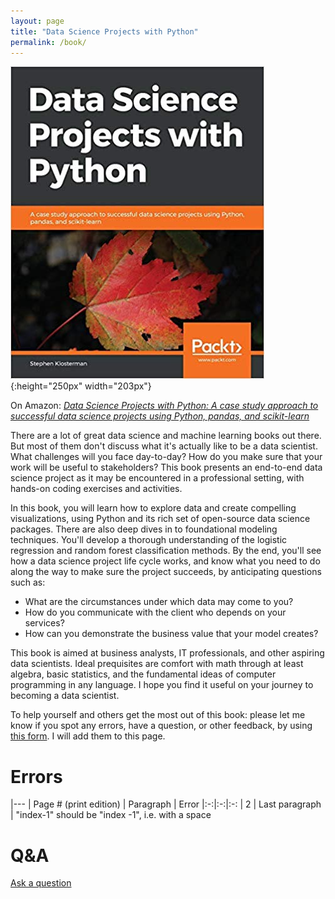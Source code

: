 ```yaml
---
layout: page
title: "Data Science Projects with Python"
permalink: /book/
---
```


![book cover](/images/book_cover.jpg){:height="250px" width="203px"}

On Amazon: _[Data Science Projects with Python: A case study approach to successful data science projects using Python, pandas, and scikit-learn](https://www.amazon.com/Data-Science-Projects-Python-scikit-learn-dp-1838551026/dp/1838551026/)_

There are a lot of great data science and machine learning books out there. But most of them don't discuss what it's actually like to be a data scientist. What challenges will you face day-to-day? How do you make sure that your work will be useful to stakeholders? This book presents an end-to-end data science project as it may be encountered in a professional setting, with hands-on coding exercises and activities.

In this book, you will learn how to explore data and create compelling visualizations, using Python and its rich set of open-source data science packages. There are also deep dives in to foundational modeling techniques. You'll develop a thorough understanding of the logistic regression and random forest classification methods. By the end, you'll see how a data science project life cycle works, and know what you need to do along the way to make sure the project succeeds, by anticipating questions such as:

- What are the circumstances under which data may come to you?
- How do you communicate with the client who depends on your services?
- How can you demonstrate the business value that your model creates?

This book is aimed at business analysts, IT professionals, and other aspiring data scientists. Ideal prequisites are comfort with math through at least algebra, basic statistics, and the fundamental ideas of computer programming in any language. I hope you find it useful on your journey to becoming a data scientist.

To help yourself and others get the most out of this book: please let me know if you spot any errors, have a question, or other feedback, by using [this form](https://docs.google.com/forms/d/e/1FAIpQLScop-llj_meLLmJCo4dTycqlJ2MxZFnVxMWsHPzt5aynrLXjw/viewform?usp=sf_link). I will add them to this page.

# Errors

|---
| Page # (print edition) | Paragraph | Error 
|:-:|:-:|:-:
| 2 | Last paragraph | "index-1" should be "index -1", i.e. with a space 

# Q&A

[Ask a question](https://docs.google.com/forms/d/e/1FAIpQLScop-llj_meLLmJCo4dTycqlJ2MxZFnVxMWsHPzt5aynrLXjw/viewform?usp=sf_link)

